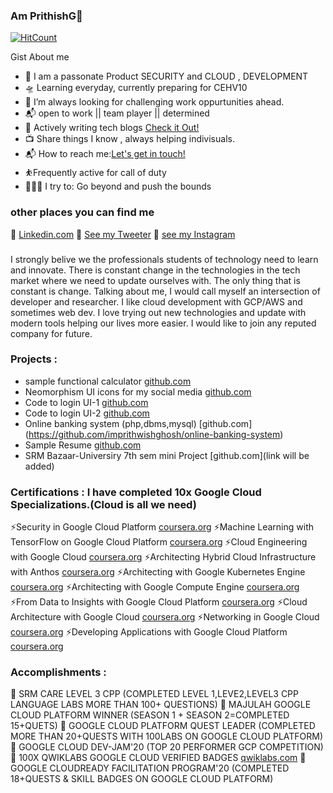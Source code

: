 ### Am PrithishG👋

[![HitCount](http://hits.dwyl.com/imprithwishghosh/imprithwishghosh.svg)](http://hits.dwyl.com/imprithwishghosh/imprithwishghosh)

Gist About me

- 🎤 I am a passonate Product SECURITY and CLOUD , DEVELOPMENT
- 🛸 Learning everyday, currently preparing for CEHV10
- 🌋 I’m always looking for challenging work oppurtunities ahead.
- 📬 open to work || team player || determined
- 💬 Actively writing tech blogs [Check it Out!](https://medium.com/@prithishghosh)
- 📺 Share things I know , always helping indivisuals.
- 📬 How to reach me:<a href="mailto:prithishghosh619@gmail.com">Let's get in touch!</a>
- ⛹️‍Frequently active for call of duty
- 🧗🏾‍♀️ I try to: Go beyond and push the bounds 

### other places you can find me 
💬 [Linkedin.com](https://www.linkedin.com/in/prithish-ghosh-097207163)
🐣 [See my Tweeter](https://twitter.com/PrithishGhosh5)
🏀 [see my Instagram](https://www.instagram.com/dafoxface)


###

I strongly belive we the professionals students of technology need to learn and innovate. There is constant change in the technologies in the tech market where we need to update ourselves with. The only thing that is constant is change. Talking about me, I would call myself an intersection of developer and researcher. I like cloud development with GCP/AWS and sometimes web dev. I love trying out new technologies and update with modern tools helping our lives more easier. I would like to join any reputed company for future.

### Projects :
- sample functional calculator [github.com](https://imprithwishghosh.github.io/JS-calculator/)
- Neomorphism UI icons for my social media [github.com](https://imprithwishghosh.github.io/Neomorphism-UI-/)
- Code to login UI-1 [github.com](https://imprithwishghosh.github.io/UI-TO-CODE/page1.html)
- Code to login UI-2 [github.com](https://imprithwishghosh.github.io/UI-TO-CODE/page2.html)
- Online banking system (php,dbms,mysql) [github.com] (https://github.com/imprithwishghosh/online-banking-system)
- Sample Resume [github.com](https://imprithwishghosh.github.io/web-resume-165/)
- SRM Bazaar-Universiry 7th sem mini Project [github.com](link will be added) 

### Certifications : I have completed 10x Google Cloud Specializations.(Cloud is all we need)

⚡Security in Google Cloud Platform [coursera.org](https://coursera.org/share/f7203f91419e55c57ebe254fa0e88b9e)
⚡Machine Learning with TensorFlow on Google Cloud Platform [coursera.org](https://coursera.org/share/949891095046e5dd85bdcd1a6228adea)
⚡Cloud Engineering with Google Cloud [coursera.org](https://coursera.org/share/52f66f6cb991005d843232b0f2148a10)
⚡Architecting Hybrid Cloud Infrastructure with Anthos [coursera.org](https://coursera.org/share/a9861901b667b5225e3b58d452d396bb)
⚡Architecting with Google Kubernetes Engine [coursera.org](https://coursera.org/share/64e642117f787fd33c5156b72918869b)
⚡Architecting with Google Compute Engine [coursera.org](https://coursera.org/share/b207f42a9c208965fa0222b75b0447d4)
⚡From Data to Insights with Google Cloud Platform [coursera.org](https://coursera.org/share/3c0b210847bb9eec7df4fe7a579042b8)
⚡Cloud Architecture with Google Cloud [coursera.org](https://coursera.org/share/91bcadc2c64b51a991efc32c46dafc51)
⚡Networking in Google Cloud [coursera.org](https://coursera.org/share/9b504fbb4776b50d65ba744b13c3f6ab)
⚡Developing Applications with Google Cloud Platform [coursera.org](https://coursera.org/share/98b1a3f79788e58519d793b5243e104a)

### Accomplishments :
💪 SRM CARE LEVEL 3 CPP (COMPLETED LEVEL 1,LEVE2,LEVEL3 CPP LANGUAGE LABS MORE THAN 100+ QUESTIONS)
💪 MAJULAH GOOGLE CLOUD PLATFORM WINNER (SEASON 1 + SEASON 2=COMPLETED 15+QUETS)
💪 GOOGLE CLOUD PLATFORM QUEST LEADER (COMPLETED MORE THAN 20+QUESTS WITH 100LABS ON GOOGLE CLOUD PLATFORM)
💪 GOOGLE CLOUD DEV-JAM'20 (TOP 20 PERFORMER GCP COMPETITION)
💪 100X QWIKLABS GOOGLE CLOUD VERIFIED BADGES [qwiklabs.com](https://www.qwiklabs.com/public_profiles/78282992-f53a-4ae3-aae8-c594e566f6cf)
💪 GOOGLE CLOUDREADY FACILITATION PROGRAM'20 (COMPLETED 18+QUESTS & SKILL BADGES ON GOOGLE CLOUD PLATFORM)

